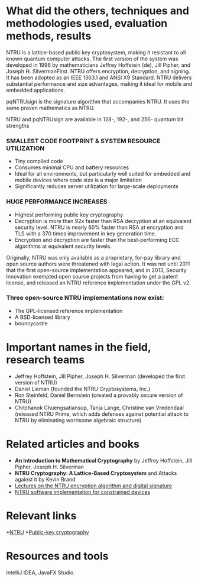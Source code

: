 
# What did the others, techniques and methodologies used, evaluation methods, results

NTRU is a lattice-based public key cryptosystem, making it resistant to all known quantum
computer attacks. The first version of the system was developed in 1996 by mathematicians Jeffrey
Hoffstein (de), Jill Pipher, and Joseph H. SilvermanFirst. NTRU offers encryption,
decryption, and signing. It has been adopted as an IEEE 1363.1 and ANSI X9 Standard. NTRU delivers 
substantial performance and size advantages, making it ideal for mobile and embedded applications.

pqNTRUsign is the signature algorithm that accompanies NTRU. It uses the same proven mathematics
as NTRU.

NTRU and pqNTRUsign are available in 128-, 192-, and 256- quantum bit strengths

### SMALLEST CODE FOOTPRINT & SYSTEM RESOURCE UTILIZATION
* Tiny compiled code
* Consumes minimal CPU and battery resources
* Ideal for all environments, but particularly well suited for embedded and mobile devices
where code size is a major limitation
* Significantly reduces server utilization for large-scale deployments
### HUGE PERFORMANCE INCREASES
 * Highest performing public key cryptography
* Decryption is more than 92x faster than RSA decryption at an equivalent security level. NTRU
is nearly 60% faster than RSA at encryption and TLS with a 370 times improvement in
key generation time.
 * Encryption and decryption are faster than the best-performing ECC algorithms at equivalent
security levels.

Originally, NTRU was only available as a proprietary, for-pay library and open source authors 
were threatened with legal action. It was not until 2011 that the first open-source implementation appeared,
and in 2013, Security Innovation exempted open source projects from having to get a patent license, and released
an NTRU reference implementation under the GPL v2.

### Three open-source NTRU implementations now exist:

* The GPL-licensed reference implementation
* A BSD-licensed library
* bouncycastle 

# Important names in the field, research teams

* Jeffrey Hoffstein, Jill Pipher, Joseph H. Silverman (developed the first version of NTRU)
* Daniel Lieman (founded the NTRU Cryptosystems, Inc.)
* Ron Steinfeld, Daniel Bernstein (created a provably secure version of NTRU)
* Chitchanok Chuengsatiansup, Tanja Lange, Christine van Vredendaal (released NTRU Prime,
which adds defenses against potential attack to NTRU by eliminating worrisome algebraic structure)

# Related articles and books

* **An Introduction to Mathematical Cryptography** by Jeffrey Hoffstein, Jill Pipher, Joseph H. Silverman
* **NTRU Cryptography: A Lattice-Based Cryptosystem** and Attacks against it by Kevin Brand
* [Lectures on the NTRU encryption algorithm and digital signature](http://www.math.brown.edu/~jpipher/grenoble.pdf)
* [NTRU software implementation for constrained devices](https://www.esat.kuleuven.be/cosic/publications/thesis-161.pdf)

# Relevant links

*[NTRU](https://en.wikipedia.org/wiki/NTRU)
*[Public-key cryptography](https://en.wikipedia.org/wiki/Public-key_cryptography)



# Resources and tools
IntelliJ IDEA, JavaFX Studio. 
